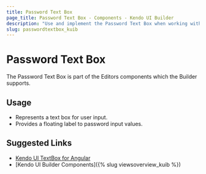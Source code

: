 ```yaml
---
title: Password Text Box
page_title: Password Text Box - Components - Kendo UI Builder
description: "Use and implement the Password Text Box when working with the Kendo UI Builder tool for creating and managing Angular and AngularJS-based web applications."
slug: passwordtextbox_kuib
---
```


# Password Text Box

The Password Text Box is part of the Editors components which the Builder supports.

## Usage

* Represents a text box for user input.
* Provides a floating label to password input values.

## Suggested Links

* [Kendo UI TextBox for Angular](https://www.telerik.com/kendo-angular-ui/components/inputs/textbox/)
* [Kendo UI Builder Components]({% slug viewsoverview_kuib %})
